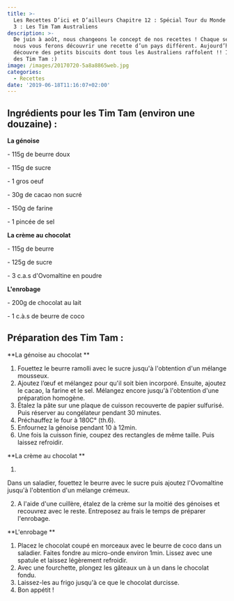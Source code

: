 ```yaml
---
title: >-
  Les Recettes D’ici et D’ailleurs Chapitre 12 : Spécial Tour du Monde - Épisode
  3 : Les Tim Tam Australiens
description: >-
  De juin à août, nous changeons le concept de nos recettes ! Chaque semaine,
  nous vous ferons découvrir une recette d’un pays différent. Aujourd’hui, on
  découvre des petits biscuits dont tous les Australiens raffolent !! Il s’agit
  des Tim Tam :)
image: /images/20170720-5a8a8865web.jpg
categories:
  - Recettes
date: '2019-06-18T11:16:07+02:00'
---
```

## **Ingrédients pour les Tim Tam (environ une douzaine) :**

**La génoise**

\- 115g de beurre doux

\- 115g de sucre

\- 1 gros oeuf

\- 30g de cacao non sucré

\- 150g de farine

\- 1 pincée de sel

**La crème au chocolat**

\- 115g de beurre

\- 125g de sucre

\- 3 c.a.s d'Ovomaltine en poudre

**L'enrobage**

\- 200g de chocolat au lait

\- 1 c.à.s de beurre de coco

## Préparation des Tim Tam :

**La génoise au chocolat
**

1. Fouettez le beurre ramolli avec le sucre jusqu'à l'obtention d'un mélange mousseux.
2. Ajoutez l’œuf et mélangez pour qu'il soit bien incorporé. Ensuite, ajoutez le cacao, la farine et le sel. Mélangez encore jusqu'à l'obtention d'une préparation homogène.
3. Étalez la pâte sur une plaque de cuisson recouverte de papier sulfurisé. Puis réserver au congélateur pendant 30 minutes.
4. Préchauffez le four à 180C° (th.6).
5. Enfournez la génoise pendant 10 à 12min. 
6. Une fois la cuisson finie, coupez des rectangles de même taille. Puis laissez refroidir.

**La crème au chocolat
**

1. 

Dans un saladier, fouettez le beurre avec le sucre puis ajoutez l'Ovomaltine jusqu'à l'obtention d'un mélange crémeux.

2. A l'aide d'une cuillère, étalez de la crème sur la moitié des génoises et recouvrez avec le reste. Entreposez au frais le temps de préparer l'enrobage.

**L'enrobage
**

1. Placez le chocolat coupé en morceaux avec le beurre de coco dans un saladier. Faites fondre au micro-onde environ 1min. Lissez avec une spatule et laissez légèrement refroidir.
2. Avec une fourchette, plongez les gâteaux un à un dans le chocolat fondu.
3. Laissez-les au frigo jusqu'à ce que le chocolat durcisse.
4. Bon appétit !
